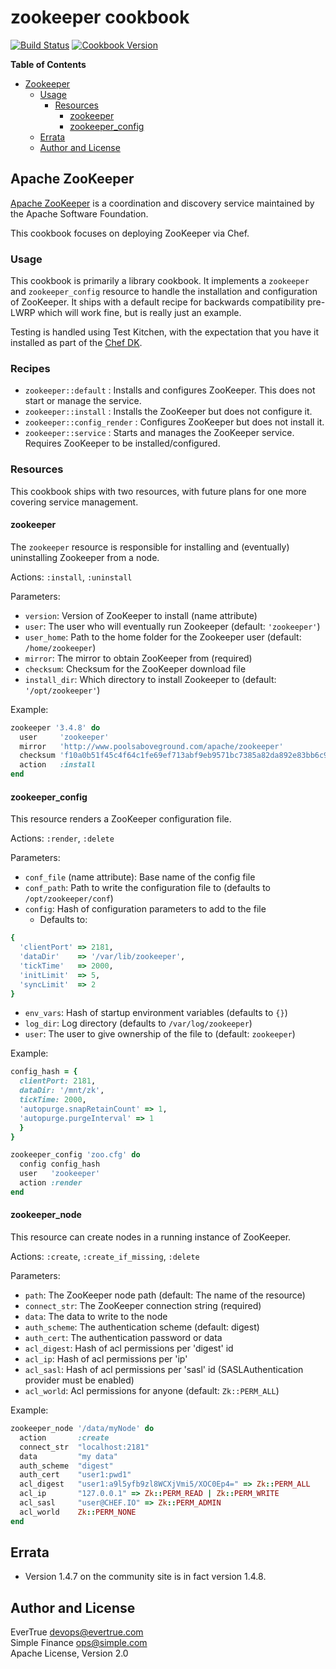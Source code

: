 # zookeeper cookbook

[![Build Status](https://travis-ci.org/evertrue/zookeeper-cookbook.svg?branch=master)](https://travis-ci.org/evertrue/zookeeper-cookbook)
[![Cookbook Version](https://img.shields.io/cookbook/v/zookeeper.svg)](https://supermarket.chef.io/cookbooks/zookeeper)

**Table of Contents**

* [Zookeeper](#zookeeper)
    - [Usage](#usage)
        + [Resources](#resources)
            * [zookeeper](#zookeeper)
            * [zookeeper_config](#zookeeper_config)
    - [Errata](#errata)
    - [Author and License](#author-and-license)

## Apache ZooKeeper

[Apache ZooKeeper](http://zookeeper.apache.org/) is a coordination and discovery
service maintained by the Apache Software Foundation.

This cookbook focuses on deploying ZooKeeper via Chef.

### Usage

This cookbook is primarily a library cookbook. It implements a `zookeeper` and `zookeeper_config` 
resource to handle the installation and configuration of ZooKeeper. It ships
with a default recipe for backwards compatibility pre-LWRP which will work
fine, but is really just an example.

Testing is handled using Test Kitchen, with the expectation that you have it installed as part of the [Chef DK](https://downloads.chef.io/chef-dk/).

### Recipes

* `zookeeper::default` : Installs and configures ZooKeeper. This does not start or manage the service.
* `zookeeper::install` : Installs the ZooKeeper but does not configure it.
* `zookeeper::config_render` : Configures ZooKeeper but does not install it.
* `zookeeper::service` : Starts and manages the ZooKeeper service. Requires ZooKeeper to be installed/configured.

### Resources

This cookbook ships with two resources, with future plans for one more covering
service management.

#### zookeeper

The `zookeeper` resource is responsible for installing and (eventually)
uninstalling Zookeeper from a node.

Actions: `:install`, `:uninstall`

Parameters:

* `version`: Version of ZooKeeper to install (name attribute)
* `user`: The user who will eventually run Zookeeper (default: `'zookeeper'`)
* `user_home`: Path to the home folder for the Zookeeper user (default: `/home/zookeeper`)
* `mirror`: The mirror to obtain ZooKeeper from (required)
* `checksum`: Checksum for the ZooKeeper download file
* `install_dir`: Which directory to install Zookeeper to (default: `'/opt/zookeeper'`)

Example:

``` ruby
zookeeper '3.4.8' do
  user     'zookeeper'
  mirror   'http://www.poolsaboveground.com/apache/zookeeper'
  checksum 'f10a0b51f45c4f64c1fe69ef713abf9eb9571bc7385a82da892e83bb6c965e90'
  action   :install
end
```

#### zookeeper_config

This resource renders a ZooKeeper configuration file.

Actions: `:render`, `:delete`

Parameters:

* `conf_file` (name attribute): Base name of the config file
* `conf_path`: Path to write the configuration file to (defaults to `/opt/zookeeper/conf`)
* `config`: Hash of configuration parameters to add to the file
  - Defaults to:
```ruby
{
  'clientPort' => 2181,
  'dataDir'    => '/var/lib/zookeeper',
  'tickTime'   => 2000,
  'initLimit'  => 5,
  'syncLimit'  => 2
}
```
* `env_vars`: Hash of startup environment variables (defaults to `{}`)
* `log_dir`: Log directory (defaults to `/var/log/zookeeper`)
* `user`: The user to give ownership of the file to (default: `zookeeper`)

Example:

``` ruby
config_hash = {
  clientPort: 2181, 
  dataDir: '/mnt/zk', 
  tickTime: 2000,
  'autopurge.snapRetainCount' => 1,
  'autopurge.purgeInterval' => 1
  }
}

zookeeper_config 'zoo.cfg' do
  config config_hash
  user   'zookeeper'
  action :render
end
```

#### zookeeper_node

This resource can create nodes in a running instance of ZooKeeper.

Actions: `:create`, `:create_if_missing`, `:delete`

Parameters:

* `path`: The ZooKeeper node path (default: The name of the resource)
* `connect_str`: The ZooKeeper connection string (required)
* `data`: The data to write to the node
* `auth_scheme`: The authentication scheme (default: digest)
* `auth_cert`: The authentication password or data
* `acl_digest`: Hash of acl permissions per 'digest' id
* `acl_ip`: Hash of acl permissions per 'ip'
* `acl_sasl`: Hash of acl permissions per 'sasl' id (SASLAuthentication provider must be enabled)
* `acl_world`: Acl permissions for anyone (default: `Zk::PERM_ALL`)

Example:

``` ruby
zookeeper_node '/data/myNode' do
  action       :create
  connect_str  "localhost:2181"
  data         "my data"
  auth_scheme  "digest"
  auth_cert    "user1:pwd1"
  acl_digest   "user1:a9l5yfb9zl8WCXjVmi5/XOC0Ep4=" => Zk::PERM_ALL
  acl_ip       "127.0.0.1" => Zk::PERM_READ | Zk::PERM_WRITE
  acl_sasl     "user@CHEF.IO" => Zk::PERM_ADMIN
  acl_world    Zk::PERM_NONE
end
```

## Errata

* Version 1.4.7 on the community site is in fact version 1.4.8.

## Author and License

EverTrue <devops@evertrue.com>  
Simple Finance <ops@simple.com>  
Apache License, Version 2.0

